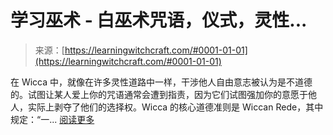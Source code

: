 <!--yml

category: 未分类

date: 2024-06-12 18:16:46

-->

# 学习巫术 - 白巫术咒语，仪式，灵性...

> 来源：[https://learningwitchcraft.com/#0001-01-01](https://learningwitchcraft.com/#0001-01-01)

在 Wicca 中，就像在许多灵性道路中一样，干涉他人自由意志被认为是不道德的。试图让某人爱上你的咒语通常会遭到指责，因为它们试图强加你的意愿于他人，实际上剥夺了他们的选择权。Wicca 的核心道德准则是 Wiccan Rede，其中规定：“一... [阅读更多](https://learningwitchcraft.com/a-spell-to-attract-love-into-your-life/ "A Spell to Attract Love into Your Life")
